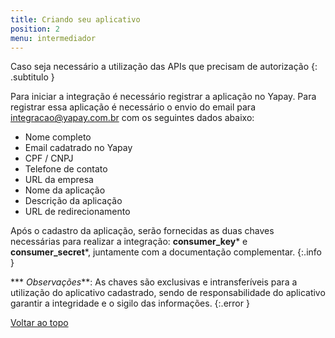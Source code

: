 ```yaml
---
title: Criando seu aplicativo
position: 2
menu: intermediador
---
```


Caso seja necessário a utilização das APIs que precisam de autorização
{: .subtitulo }

Para iniciar a integração é necessário registrar a aplicação no Yapay. Para registrar essa aplicação é necessário o envio do email para <a href="mailto:integracao@yapay.com.br" target="_blank" class="linkPadraoVerde">integracao@yapay.com.br</a> com os seguintes dados abaixo:

- Nome completo
- Email cadatrado no Yapay
- CPF / CNPJ
- Telefone de contato
- URL da empresa
- Nome da aplicação
- Descrição da aplicação
- URL de redirecionamento

Após o cadastro da aplicação, serão fornecidas as duas chaves necessárias para realizar a integração: **consumer_key*** e **consumer_secret***, juntamente com a documentação complementar.
{:.info } 


*** _Observações_**: 
As chaves são exclusivas e intransferíveis para a utilização do aplicativo cadastrado, sendo de responsabilidade do aplicativo garantir a integridade e o sigilo das informações.
{:.error } 



<div class="voltar-ao-topo"><a href="#"><i class="fa fa-arrow-up" aria-hidden="true"></i>Voltar ao topo</a></div>